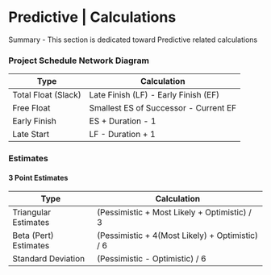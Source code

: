 # Predictive | Calculations

Summary - This section is dedicated toward Predictive related calculations

### Project Schedule Network Diagram

| Type                | Calculation                           |
| ------------------- | ------------------------------------- |
| Total Float (Slack) | Late Finish (LF) - Early Finish (EF)  |
| Free Float          | Smallest ES of Successor - Current EF |
| Early Finish        | ES + Duration - 1                     |
| Late Start          | LF - Duration + 1                     |

### Estimates

#### 3 Point Estimates

| Type                  | Calculation                                     |
| --------------------- | ----------------------------------------------- |
| Triangular Estimates  | (Pessimistic + Most Likely + Optimistic) / 3    |
| Beta (Pert) Estimates | (Pessimistic + 4(Most Likely) + Optimistic) / 6 |
| Standard Deviation    | (Pessimistic - Optimistic) / 6                  |
